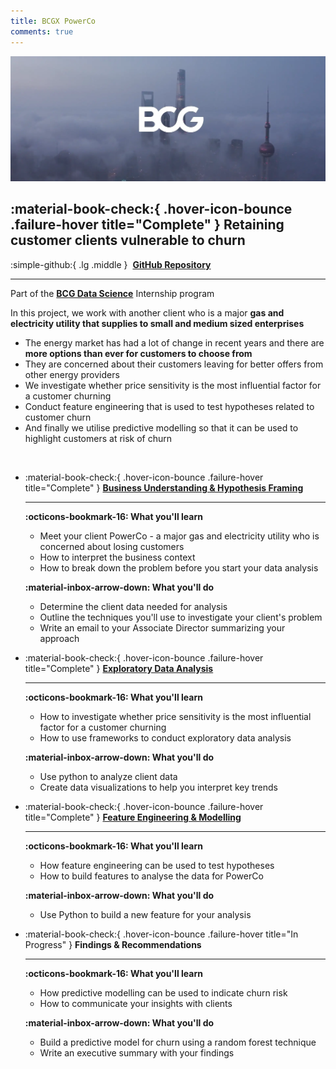 ```yaml
---
title: BCGX PowerCo
comments: true
---
```


![](../../portfolio/images/bcgx.webp)

## :material-book-check:{ .hover-icon-bounce .failure-hover title="Complete" } <b>Retaining customer clients vulnerable to churn</b>

:simple-github:{ .lg .middle }&nbsp; <b>[GitHub Repository](https://github.com/shtrausslearning/Data-Science-Portfolio/tree/main/BCGX_Data_Science)</b>

---

Part of the **[BCG Data Science](https://www.theforage.com/simulations/cognizant/artificial-intelligence-rtbq)** Internship program 

In this project, we work with another client who is a major **gas and electricity utility that supplies to small and medium sized enterprises**

- The energy market has had a lot of change in recent years and there are **more options than ever for customers to choose from**
- They are concerned about their customers leaving for better offers from other energy providers
- We investigate whether price sensitivity is the most influential factor for a customer churning
- Conduct feature engineering that is used to test hypotheses related to customer churn
- And finally we utilise predictive modelling so that it can be used to highlight customers at risk of churn

<br>


<div class="grid cards" markdown >

  - :material-book-check:{ .hover-icon-bounce .failure-hover title="Complete" } <b>[Business Understanding & Hypothesis Framing](../../portfolio/projects/bcgx_powerco/task1)</b>

    ---

    **:octicons-bookmark-16: What you'll learn**

    - Meet your client PowerCo - a major gas and electricity utility who is concerned about losing customers
    - How to interpret the business context
    - How to break down the problem before you start your data analysis

    **:material-inbox-arrow-down: What you'll do**

    - Determine the client data needed for analysis
    - Outline the techniques you'll use to investigate your client's problem
    - Write an email to your Associate Director summarizing your approach

  - :material-book-check:{ .hover-icon-bounce .failure-hover title="Complete" } <b>[Exploratory Data Analysis](../../portfolio/projects/bcgx_powerco/task2)</b>

    ---

    **:octicons-bookmark-16: What you'll learn**

    - How to investigate whether price sensitivity is the most influential factor for a customer churning
    - How to use frameworks to conduct exploratory data analysis

    **:material-inbox-arrow-down: What you'll do**

    - Use python to analyze client data
    - Create data visualizations to help you interpret key trends


  - :material-book-check:{ .hover-icon-bounce .failure-hover title="Complete" } <b>[Feature Engineering & Modelling](../../portfolio/projects/bcgx_powerco/task3)</b>

    ---

    **:octicons-bookmark-16: What you'll learn**

    - How feature engineering can be used to test hypotheses 
    - How to build features to analyse the data for PowerCo

    **:material-inbox-arrow-down: What you'll do**

    - Use Python to build a new feature for your analysis


  - :material-book-check:{ .hover-icon-bounce .failure-hover title="In Progress" } <b>Findings & Recommendations</b>

    ---

    **:octicons-bookmark-16: What you'll learn**

    - How predictive modelling can be used to indicate churn risk
    - How to communicate your insights with clients

    **:material-inbox-arrow-down: What you'll do**

    - Build a predictive model for churn using a random forest technique
    - Write an executive summary with your findings


</div>

